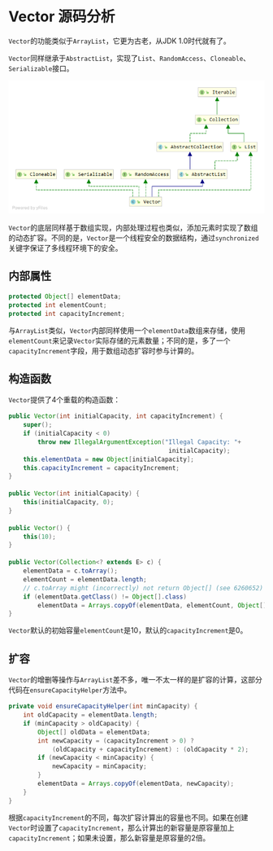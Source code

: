 # Vector 源码分析

`Vector`的功能类似于`ArrayList`，它更为古老，从JDK 1.0时代就有了。

`Vector`同样继承于`AbstractList`，实现了`List`、`RandomAccess`、`Cloneable`、`Serializable`接口。

<img src="./image/Vector.png" />

`Vector`的底层同样基于数组实现，内部处理过程也类似，添加元素时实现了数组的动态扩容。不同的是，`Vector`是一个线程安全的数据结构，通过`synchronized`关键字保证了多线程环境下的安全。

## 内部属性

```java
protected Object[] elementData;
protected int elementCount;
protected int capacityIncrement;
```

与`ArrayList`类似，`Vector`内部同样使用一个`elementData`数组来存储，使用`elementCount`来记录`Vector`实际存储的元素数量；不同的是，多了一个`capacityIncrement`字段，用于数组动态扩容时参与计算的。

## 构造函数

`Vector`提供了4个重载的构造函数：

```java
public Vector(int initialCapacity, int capacityIncrement) {
	super();
    if (initialCapacity < 0)
        throw new IllegalArgumentException("Illegal Capacity: "+
                                            initialCapacity);
	this.elementData = new Object[initialCapacity];
	this.capacityIncrement = capacityIncrement;
}

public Vector(int initialCapacity) {
	this(initialCapacity, 0);
}

public Vector() {
	this(10);
}

public Vector(Collection<? extends E> c) {
	elementData = c.toArray();
	elementCount = elementData.length;
	// c.toArray might (incorrectly) not return Object[] (see 6260652)
	if (elementData.getClass() != Object[].class)
	    elementData = Arrays.copyOf(elementData, elementCount, Object[].class);
}
```

`Vector`默认的初始容量`elementCount`是10，默认的`capacityIncrement`是0。

## 扩容

`Vector`的增删等操作与`ArrayList`差不多，唯一不太一样的是扩容的计算，这部分代码在`ensureCapacityHelper`方法中。

```java
private void ensureCapacityHelper(int minCapacity) {
	int oldCapacity = elementData.length;
	if (minCapacity > oldCapacity) {
	    Object[] oldData = elementData;
	    int newCapacity = (capacityIncrement > 0) ?
		    (oldCapacity + capacityIncrement) : (oldCapacity * 2);
    	if (newCapacity < minCapacity) {
		    newCapacity = minCapacity;
	    }
        elementData = Arrays.copyOf(elementData, newCapacity);
	}
}
```

根据`capacityIncrement`的不同，每次扩容计算出的容量也不同。如果在创建`Vector`时设置了`capacityIncrement`，那么计算出的新容量是原容量加上`capacityIncrement`；如果未设置，那么新容量是原容量的2倍。
